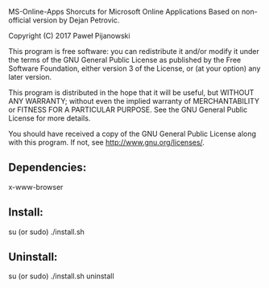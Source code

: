MS-Online-Apps
Shorcuts for Microsoft Online Applications
Based on non-official version by Dejan Petrovic.

Copyright (C) 2017 Paweł Pijanowski

This program is free software: you can redistribute it and/or modify
it under the terms of the GNU General Public License as published by
the Free Software Foundation, either version 3 of the License, or
(at your option) any later version.

This program is distributed in the hope that it will be useful,
but WITHOUT ANY WARRANTY; without even the implied warranty of
MERCHANTABILITY or FITNESS FOR A PARTICULAR PURPOSE.  See the
GNU General Public License for more details.

You should have received a copy of the GNU General Public License
along with this program.  If not, see <http://www.gnu.org/licenses/>.

Dependencies:
-------------
x-www-browser

Install:
-------------
su (or sudo) 
./install.sh

Uninstall:
-------------
su (or sudo)
./install.sh uninstall
